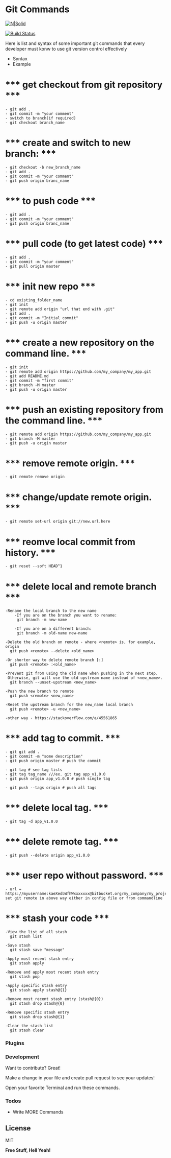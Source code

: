 # Git Commands

[![N|Solid](https://cldup.com/dTxpPi9lDf.thumb.png)](https://nodesource.com/products/nsolid)

[![Build Status](https://travis-ci.org/joemccann/dillinger.svg?branch=master)](https://travis-ci.org/joemccann/dillinger)

Here is list and syntax of some important git commands that every developer must konw to use git version control effectively

  - Syntax
  - Example


# *** get checkout from git repository *** 
    - git add .
    - git commit -m "your comment"
    - switch to branch(if required)
    - git checkout branch_name

# *** create and switch to new branch: *** 
    - git checkout -b new_branch_name
    - git add .
    - git commit -m "your comment"
    - git push origin branc_name

# *** to push code *** 
    - git add .
    - git commit -m "your comment"
    - git push origin branc_name


# *** pull code (to get latest code) ***
    - git add .
    - git commit -m "your comment"
    - git pull origin master

# *** init new repo ***
    - cd existing_folder_name
    - git init
    - git remote add origin "url that end with .git"
    - git add .
    - git commit -m "Initial commit"
    - git push -u origin master
    
# *** create a new repository on the command line. ***    
    - git init
    - git remote add origin https://github.com/my_company/my_app.git
    - git add README.md
    - git commit -m "first commit"
    - git branch -M master
    - git push -u origin master
              
# *** push an existing repository from the command line. ***  
    - git remote add origin https://github.com/my_company/my_app.git
    - git branch -M master
    - git push -u origin master

# *** remove remote origin. ***  
    - git remote remove origin
    
# *** change/update remote origin. ***  
    - git remote set-url origin git://new.url.here
    
# *** reomve local commit from history. ***  
    - git reset --soft HEAD^1
    
    
 # *** delete local and remote branch ***  
 
    -Rename the local branch to the new name
        -If you are on the branch you want to rename:
         git branch -m new-name

        -If you are on a different branch:
         git branch -m old-name new-name
     
    -Delete the old branch on remote - where <remote> is, for example, origin
      git push <remote> --delete <old_name>

    -Or shorter way to delete remote branch [:]
      git push <remote> :<old_name>

    -Prevent git from using the old name when pushing in the next step.
     Otherwise, git will use the old upstream name instead of <new_name>.
      git branch --unset-upstream <new_name>

    -Push the new branch to remote
      git push <remote> <new_name>

    -Reset the upstream branch for the new_name local branch
      git push <remote> -u <new_name>
      
    -other way - https://stackoverflow.com/a/45561865
 
 # *** add tag to commit. ***  
    - git git add .
    - git commit -m "some description"
    - git push origin master # push the commit
    
    - git tag # see tag lists
    - git tag tag_name ///ex. git tag app_v1.0.0 
    - git push origin app_v1.0.0 # push single tag
    
    - git push --tags origin # push all tags
    
 
 # *** delete local tag. ***
    - git tag -d app_v1.0.0 

# *** delete remote tag. ***
    - git push --delete origin app_v1.0.0 

# *** user repo without password. ***
    - url = https://myusername:kaeXedbWfhWxxxxxxx@bitbucket.org/my_company/my_project.git
    set git remote in above way either in config file or from commandline


 # *** stash your code ***  

    -View the list of all stash
      git stash list
      
    -Save stash
      git stash save "message"
      
    -Apply most recent stash entry
      git stash apply
      
    -Remove and apply most recent stash entry
      git stash pop
      
    -Apply specific stash entry
      git stash apply stash@{1}

    -Remove most recent stash entry (stash@{0})
      git stash drop stash@{0}
      
    -Remove specific stash entry
      git stash drop stash@{1}

    -Clear the stash list
      git stash clear 


### Plugins

### Development

Want to contribute? Great!

Make a change in your file and create pull request to see your updates!

Open your favorite Terminal and run these commands.

### Todos

 - Write MORE Commands


License
----

MIT


**Free Stuff, Hell Yeah!**





 
